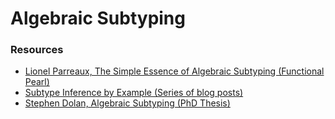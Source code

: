 # Algebraic Subtyping

### Resources


- [Lionel Parreaux, The Simple Essence of Algebraic Subtyping (Functional Pearl)](https://infoscience.epfl.ch/record/278576)
- [Subtype Inference by Example (Series of blog posts)](https://blog.polybdenum.com/2020/07/04/subtype-inference-by-example-part-1-introducing-cubiml.html)
- [Stephen Dolan, Algebraic Subtyping (PhD Thesis)](https://www.cs.tufts.edu/~nr/cs257/archive/stephen-dolan/thesis.pdf)
